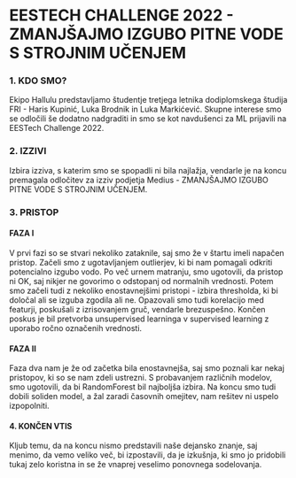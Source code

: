# EESTECH CHALLENGE 2022 - ZMANJŠAJMO IZGUBO PITNE VODE S STROJNIM UČENJEM

### 1. KDO SMO?

Ekipo Hallulu predstavljamo študentje tretjega letnika dodiplomskega študija FRI - Haris Kupinić, Luka Brodnik in Luka Markićević. Skupne interese smo se odločili še dodatno nadgraditi in smo se kot navdušenci za ML prijavili na EESTech Challenge 2022.

### 2. IZZIVI

Izbira izziva, s katerim smo se spopadli ni bila najlažja, vendarle je na koncu premagala odločitev za izziv podjetja Medius - ZMANJŠAJMO IZGUBO PITNE VODE S STROJNIM UČENJEM.

### 3. PRISTOP

#### FAZA I

V prvi fazi so se stvari nekoliko zataknile, saj smo že v štartu imeli napačen pristop. Začeli smo z ugotavljanjem outlierjev, ki bi nam pomagali odkriti potencialno izgubo vodo. Po več urnem matranju, smo ugotovili, da pristop ni OK, saj nikjer ne govorimo o odstopanj od normalnih vrednosti. Potem smo začeli tudi z nekoliko enostavnejšimi pristopi - izbira thresholda, ki bi določal ali se izguba zgodila ali ne. Opazovali smo tudi korelacijo med featurji, poskušali z izrisovanjem gruč, vendarle brezuspešno. Končen poskus je bil pretvorba unsupervised learninga v supervised learning z uporabo ročno označenih vrednosti.

#### FAZA II

Faza dva nam je že od začetka bila enostavnejša, saj smo poznali kar nekaj pristopov, ki so se nam zdeli ustrezni. S probavanjem različnih modelov, smo ugotovili, da bi RandomForest bil najboljša izbira. Na koncu smo tudi dobili soliden model, a žal zaradi časovnih omejitev, nam rešitev ni uspelo izpopolniti.

#### 4. KONČEN VTIS

Kljub temu, da na koncu nismo predstavili naše dejansko znanje, saj menimo, da vemo veliko več, bi izpostavili, da je izkušnja, ki smo jo pridobili tukaj zelo koristna in se že vnaprej veselimo ponovnega sodelovanja.